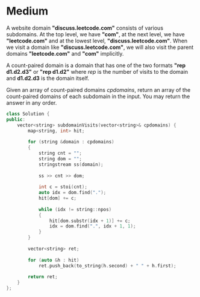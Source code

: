 # Medium

A website domain **"discuss.leetcode.com"** consists of various subdomains. At the top level, we have **"com"**, at the next level, we have **"leetcode.com"** and at the lowest level, **"discuss.leetcode.com"**. When we visit a domain like **"discuss.leetcode.com"**, we will also visit the parent domains **"leetcode.com"** and **"com"** implicitly.

A count-paired domain is a domain that has one of the two formats **"rep d1.d2.d3"** or **"rep d1.d2"** where $rep$ is the number of visits to the domain and **d1.d2.d3** is the domain itself.

Given an array of count-paired domains $cpdomains$, return an array of the count-paired domains of each subdomain in the input. You may return the answer in any order.

```cpp
class Solution {
public:
    vector<string> subdomainVisits(vector<string>& cpdomains) {
        map<string, int> hit;
        
        for (string &domain : cpdomains)
        {
            string cnt = "";
            string dom = "";
            stringstream ss(domain);
            
            ss >> cnt >> dom;
            
            int c = stoi(cnt);
            auto idx = dom.find(".");
            hit[dom] += c;
            
            while (idx != string::npos)
            {
                hit[dom.substr(idx + 1)] += c;
                idx = dom.find(".", idx + 1, 1);
            }
        }
        
        vector<string> ret;
        
        for (auto &h : hit)
            ret.push_back(to_string(h.second) + " " + h.first);
        
        return ret;
    }
};
```
